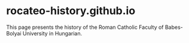 # rocateo-history.github.io

This page presents the history of the Roman Catholic Faculty of Babes-Bolyai University in Hungarian.
